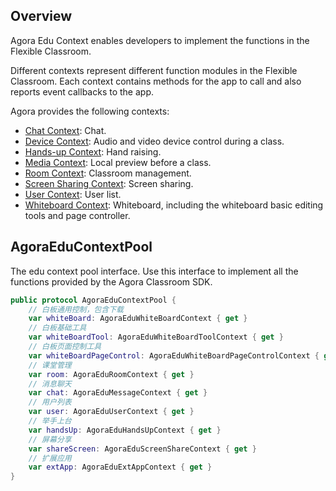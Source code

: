 ## Overview

Agora Edu Context enables developers to implement the functions in the Flexible Classroom.

Different contexts represent different function modules in the Flexible Classroom. Each context contains methods for the app to call and also reports event callbacks to the app.

Agora provides the following contexts:

- [Chat Context](/en/agora-class/edu_context_api_ref_ios_chat?platform=iOS): Chat.
- [Device Context](/en/agora-class/edu_context_api_ref_ios_device?platform=iOS): Audio and video device control during a class.
- [Hands-up Context](/en/agora-class/edu_context_api_ref_ios_handsup?platform=iOS): Hand raising.
- [Media Context](/en/agora-class/edu_context_api_ref_ios_media?platform=iOS): Local preview before a class.
- [Room Context](en/agora-class/edu_context_api_ref_ios_room?platform=iOS): Classroom management.
- [Screen Sharing Context](/en/agora-class/edu_context_api_ref_ios_screensharing?platform=iOS): Screen sharing.
- [User Context](/en/agora-class/edu_context_api_ref_ios_userlist?platform=iOS): User list.
- [Whiteboard Context](/en/agora-class/edu_context_api_ref_ios_whiteboard?platform=iOS): Whiteboard, including the whiteboard basic editing tools and page controller.

## AgoraEduContextPool

The edu context pool interface. Use this interface to implement all the functions provided by the Agora Classroom SDK.

```swift
public protocol AgoraEduContextPool {
    // 白板通用控制，包含下载
    var whiteBoard: AgoraEduWhiteBoardContext { get }
    // 白板基础工具
    var whiteBoardTool: AgoraEduWhiteBoardToolContext { get }
    // 白板页面控制工具
    var whiteBoardPageControl: AgoraEduWhiteBoardPageControlContext { get }
    // 课堂管理
    var room: AgoraEduRoomContext { get }
    // 消息聊天
    var chat: AgoraEduMessageContext { get }
    // 用户列表
    var user: AgoraEduUserContext { get }
    // 举手上台
    var handsUp: AgoraEduHandsUpContext { get }
    // 屏幕分享
    var shareScreen: AgoraEduScreenShareContext { get }
    // 扩展应用
    var extApp: AgoraEduExtAppContext { get }
}
```
